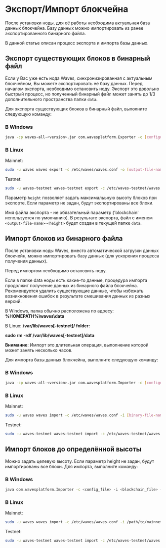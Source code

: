 # Экспорт/Импорт блокчейна

После установки ноды, для её работы необходима актуальная база данных блокчейна.
Базу данных можно импортировать из ранее экспортированного бинарного файла.

В данной статье описан процесс экспорта и импорта базы данных.

## Экспорт существующих блоков в бинарный файл

Если у Вас уже есть нода Waves, синхронизированная с актуальным блокчейном, Вы можете экспортировать её базу данных.
Перед началом экспорта, необходимо остановить ноду. Экспорт это довольно быстрый процесс, но полученный бинарный файл может занять до 1/3 дополнительного пространства папки `data`.

Для экспорта существующих блоков в бинарный файл, выполните следующую команду:

### В Windows

```bash
java -cp waves-all-<version>.jar com.wavesplatform.Exporter -c [configuration-file-name] -o [output-file-name] -h [height]
```

### В Linux

Mainnet:

```bash
sudo -u waves waves export -c /etc/waves/waves.conf -o [output-file-name] -h [height]
```

Testnet:

```bash
sudo -u waves-testnet waves-testnet export -c /etc/waves-testnet/waves.conf -o [output-file-name] -h [height]
```

Параметр `height` позволяет задать максималььную высоту блоков при экспорте. Если параметр не задан, будут экспортированы все блоки.

Имя файла экспорта - не обязательный параметр ('blockchain' используется по умолчанию).
В результате экспорта, файл с именем `<output-file-name>-<height>` будет создан в текущей папке `data`.

## Импорт блоков из бинарного файла

После установки ноды Waves, вместо автоматической загрузки данных блокчейн, можно импортировать базу данных (для ускорения процесса получения данных). 

Перед импортом необходимо остановить ноду.

Если в папке data ноды есть какие-то данные, процедура импорта продолжит получение данных из бинарного файла блокчейна.
Рекомендуется удалить существующие данные, чтобы избежать возникновения ошибок в результате смешивания данных из разных версий.

В Windows, папка обычно расположена по адресу: **%HOMEPATH%\waves\data**

В Linux: **/var/lib/waves[-testnet]/ folder:**

**sudo rm -rdf /var/lib/waves[-testnet]/data**

**Внимание**: Импорт это длительная операция, выполнение которой может занять несколько часов.

Для импорта базы данных блокчейна, выполните следующую команду:

### В Windows

```bash
java -cp waves-all-<version>.jar com.wavesplatform.Importer -c [configuration-file-name] -i [binary-file-name]
```

### В Linux

Mainnet:

```bash
sudo -u waves waves import -c /etc/waves/waves.conf -i [binary-file-name]
```

Testnet:

```bash
sudo -u waves-testnet waves-testnet import -c /etc/waves-testnet/waves.conf -i [binary-file-name]
```

## Импорт блоков до определённой высоты

Можно задать целевую высоту. Если параметр height не задан, будут импортированы все блоки. Для импорта, выполните команду:

### В Windows

```bash
java com.wavesplatform.Importer -c <config_file> -i <blockchain_file> -h <height>
```

### В Linux

Mainnet:

```bash
sudo -u waves waves import -c /etc/waves/waves.conf -i /path/to/mainnet-1234688
```

Testnet:

```bash
sudo -u waves-testnet waves-testnet import -c /etc/waves-testnet/waves.conf -i /path/to/testnet-1234688
```
